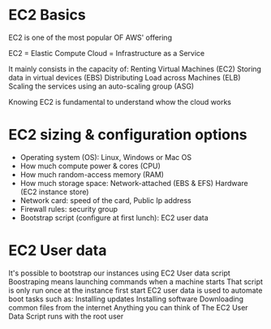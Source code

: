 # EC2 Basics

EC2 is one of the most popular OF AWS' offering

EC2 = Elastic Compute Cloud = Infrastructure as a Service 

It mainly consists  in the capacity of:
    Renting Virtual Machines (EC2)
    Storing data in virtual devices (EBS)
    Distributing Load across Machines (ELB)
    Scaling the services using an auto-scaling group (ASG)

Knowing  EC2 is fundamental to understand whow the cloud works

# EC2 sizing & configuration options

- Operating system (OS): Linux, Windows or Mac OS
- How much compute power & cores (CPU)
- How much random-access memory (RAM)
- How much storage space:
    Network-attached (EBS & EFS)
    Hardware (EC2 instance store)
- Network card: speed of the card, Public Ip address
- Firewall rules: security group
- Bootstrap script (configure at first lunch): EC2 user data

# EC2 User data 

It's possible to bootstrap our instances using EC2 User data script
Boostraping means launching commands when a machine starts
That script is only run once at the instance first start
EC2 user data is used to automate boot tasks such as:
    Installing updates
    Installing software
    Downloading common files from the internet
    Anything you can think of
The EC2 User Data Script runs with the root user

